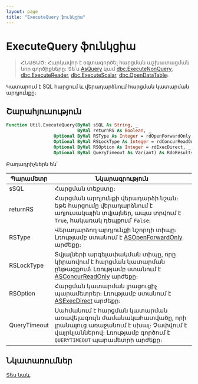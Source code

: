 ```yaml
---
layout: page
title: "ExecuteQuery ֆունկցիա"
---
```


# ExecuteQuery ֆունկցիա

> ՀՆԱՑԱԾ։ Հարկավոր է օգտագործել հարցման աշխատացման նոր գործիքները։ Տե՛ս [AsQuery](../AsQuery.md) կամ [dbc.ExecuteNonQuery](AsDbc/ExecuteNonQuery.md), [dbc.ExecuteReader](AsDbc/ExecuteReader.md), [dbc.ExecuteScalar](AsDbc/ExecuteScalar.md), [dbc.OpenDataTable](AsDbc/OpenDataTable.md)։

Կատարում է SQL հարցում և վերադարձնում հարցման կատարման արդյունքը։ 

## Շարահյուսություն

```vb
Function Util.ExecuteQuery(ByVal sSQL As String, _
                           ByVal returnRS As Boolean, _
                  Optional ByVal RSType As Integer = rdOpenForwardOnly, _
                  Optional ByVal RSLockType As Integer = rdConcurReadOnly, _
                  Optional ByVal RSOption As Integer = rdExecDirect, _
                  Optional ByVal QueryTimeout As Variant) As RdoResultset
```

Բաղադրիչներն են՝ 
    
| Պարամետր | Նկարագրություն |
|--|--|
| sSQL | Հարցման տեքստը։ |
| returnRS | Հարցման արդյունքի վերադարձի նշան։ եթե հարցումը վերադարձնում է աղյուսակային տվյալներ, ապա տրվում է `True`, հակառակ դեպքում՝ `False`։ |
| RSType | Վերադարձող արդյունքի նշորդի տիպը։ Լռությամբ ստանում է [ASOpenForwardOnly](../../Constants/const_opencursor_cursortype.md) արժեքը։ |
| RSLockType | Տվյալների արգելափակման տիպը, որը կիրառվում է հարցման կատարման ընթացքում։ Լռությամբ ստանում է [ASConcurReadOnly](../../Constants/const_opencursor_locktype.md) արժեքը։  |
| RSOption | Հարցման կատարման լրացուցիչ պարամետրեր։ Լռությամբ ստանում է [ASExecDirect](../../Constants/const_executequery_options.md) արժեքը։  |
| QueryTimeout | Սահմանում է հարցման կատարման առավելագույն ժամանակահատվածը, որի լրանալուց առաջանում է սխալ։ Չափվում է վայրկյաններով։ Լռությամբ գործում է `QUERYTIMEOUT` պարամետրի արժեքը։ |

## Նկատառումներ

[Տես նաև](../AsQuery.md)

